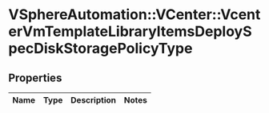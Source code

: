 # VSphereAutomation::VCenter::VcenterVmTemplateLibraryItemsDeploySpecDiskStoragePolicyType

## Properties
Name | Type | Description | Notes
------------ | ------------- | ------------- | -------------


